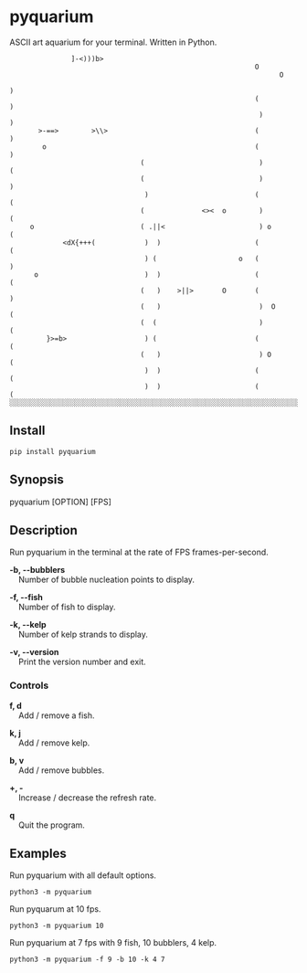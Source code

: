 # pyquarium
ASCII art aquarium for your terminal. Written in Python.
```
               ]-<)))b>
                                                            O
                                                                  O
                                                                         )
                                                            (            )
                                                             )           )
       >-==>        >\\>                                    (            )
        o                                                   (            )
                                (                            )          (
                                (                            )           )
                                 )                          (           (
                                (              <><  o        )          (
     o                          ( .||<                       ) o        (
             <dX{+++(            )  )                       (           (
                                 ) (                    o   (            )
      o                          )  )                       (           (
                                (   )    >||>       O       (            )
                                (   )                        )  O       (
                                (  (                         )          (
         }>=b>                   ) (                        (           (
                                (   )                        ) O        (
                                 )  )                       (           (
                                 )  )                       (           (
░░░░░░░░░░░░░░░░░░░░░░░░░░░░░░░░░░░░░░░░░░░░░░░░░░░░░░░░░░░░░░░░░░░░░░░░░░░░░
```
## Install
```shell
pip install pyquarium
```
## Synopsis
pyquarium [OPTION] [FPS]
## Description
Run pyquarium in the terminal at the rate of FPS frames-per-second.

**-b,  --bubblers**  
&nbsp;&nbsp;&nbsp;&nbsp;Number of bubble nucleation points to display.

**-f, --fish**  
&nbsp;&nbsp;&nbsp;&nbsp;Number of fish to display.

**-k, --kelp**  
&nbsp;&nbsp;&nbsp;&nbsp;Number of kelp strands to display.

**-v, --version**  
&nbsp;&nbsp;&nbsp;&nbsp;Print the version number and exit.

### Controls
**f, d**  
&nbsp;&nbsp;&nbsp;&nbsp;Add / remove a fish.

**k, j**  
&nbsp;&nbsp;&nbsp;&nbsp;Add / remove kelp.

**b, v**  
&nbsp;&nbsp;&nbsp;&nbsp;Add / remove bubbles.

**+, -**  
&nbsp;&nbsp;&nbsp;&nbsp;Increase / decrease the refresh rate.

**q**  
&nbsp;&nbsp;&nbsp;&nbsp;Quit the program.

## Examples
Run pyquarium with all default options.
```shell
python3 -m pyquarium
```

Run pyquarum at 10 fps.
```shell
python3 -m pyquarium 10
```

Run pyquarium at 7 fps with 9 fish, 10 bubblers, 4 kelp.
```shell
python3 -m pyquarium -f 9 -b 10 -k 4 7
```
